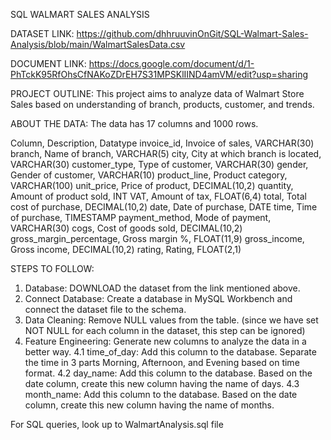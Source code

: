 SQL WALMART SALES ANALYSIS

DATASET LINK: https://github.com/dhhruuvinOnGit/SQL-Walmart-Sales-Analysis/blob/main/WalmartSalesData.csv

DOCUMENT LINK: https://docs.google.com/document/d/1-PhTckK95RfOhsCfNAKoZDrEH7S31MPSKlIIND4amVM/edit?usp=sharing

PROJECT OUTLINE:
This project aims to analyze data of Walmart Store Sales based on understanding of branch, products, customer, and trends.

ABOUT THE DATA:
The data has 17 columns and 1000 rows.

Column, Description, Datatype
invoice_id, Invoice of sales, VARCHAR(30)
branch, Name of branch, VARCHAR(5)
city, City at which branch is located, VARCHAR(30)
customer_type, Type of customer, VARCHAR(30)
gender, Gender of customer, VARCHAR(10)
product_line, Product category, VARCHAR(100)
unit_price, Price of product, DECIMAL(10,2)
quantity, Amount of product sold, INT
VAT, Amount of tax, FLOAT(6,4)
total, Total cost of purchase, DECIMAL(10,2)
date, Date of purchase, DATE
time, Time of purchase, TIMESTAMP
payment_method, Mode of payment, VARCHAR(30)
cogs, Cost of goods sold, DECIMAL(10,2)
gross_margin_percentage, Gross margin %, FLOAT(11,9)
gross_income, Gross income, DECIMAL(10,2)
rating, Rating, FLOAT(2,1)

STEPS TO FOLLOW:
1. Database: DOWNLOAD the dataset from the link mentioned above.
2. Connect Database: Create a database in MySQL Workbench and connect the dataset file to the schema.
3. Data Cleaning: Remove NULL values from the table. (since we have set NOT NULL for each column in the dataset, this step can be ignored)
4. Feature Engineering: Generate new columns to analyze the data in a better way.
  4.1 time_of_day: Add this column to the database. Separate the time in 3 parts Morning, Afternoon, and Evening based on time format.
  4.2 day_name: Add this column to the database. Based on the date column, create this new column having the name of days.
  4.3 month_name: Add this column to the database. Based on the date column, create this new column having the name of months.

For SQL queries, look up to WalmartAnalysis.sql file
